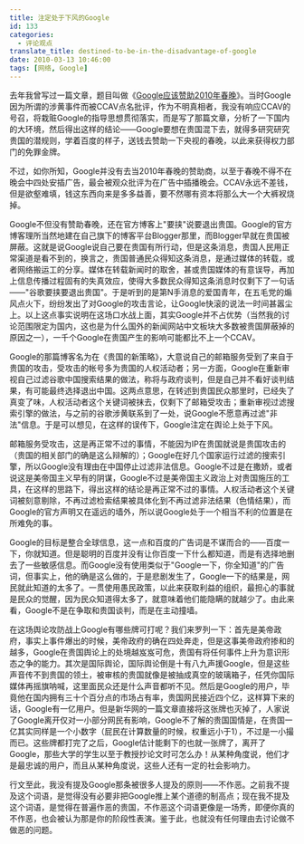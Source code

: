 ```yaml
---
title: 注定处于下风的Google
id: 133
categories:
  - 评论观点
translate_title: destined-to-be-in-the-disadvantage-of-google
date: 2010-03-13 10:46:00
tags: [网络, Google]
---
```


去年我曾写过一篇文章，题目叫做《[Google应该赞助2010年春晚](https://www.poqpoq.net/2009/06/google-should-sponsor-the-spring-festival-gala-2010.html)》。当时Google因为所谓的涉黄事件而被CCAV点名批评，作为不明真相者，我没有响应CCAV的号召，将栽赃Google的指导思想贯彻落实，而是写了那篇文章，分析了一下国内的大环境，然后得出这样的结论——Google要想在贵国混下去，就得多研究研究贵国的潜规则，学着百度的样子，送钱去赞助一下央视的春晚，以此来获得权力部门的免罪金牌。

不过，如你所知，Google并没有去当2010年春晚的赞助商，以至于春晚不得不在晚会中四处安插广告，最会被观众批评为在广告中插播晚会。CCAV永远不差钱，但是欲壑难填，钱这东西向来是多多益善，要不然哪有资本将那么大一个大裤衩烧掉。

Google不但没有赞助春晚，还在官方博客上"要挟"说要退出贵国。Google的官方博客理所当然地建在自己旗下的博客平台Blogger那里，而Blogger早就在贵国被屏蔽。这就是说Google说自己要在贵国有所行动，但是这条消息，贵国人民用正常渠道是看不到的，换言之，贵国普通民众得知这条消息，是通过媒体的转载，或者网络搬运工的分享。媒体在转载新闻时的取舍，甚或贵国媒体的有意误导，再加上信息传播过程固有的失真效应，使得大多数民众得知这条消息时仅剩下了一句话——"谷歌要挟要退出贵国"。于是听到的是第N手消息的爱国青年，在五毛党的煽风点火下，纷纷发出了对Google的攻击言论，让Google快滚的说法一时间甚嚣尘上。以上这点事实说明在这场口水战上面，其实Google并不占优势（当然我的讨论范围限定为国内，这也是为什么国外的新闻网站中文板块大多数被贵国屏蔽掉的原因之一），一千个Google在贵国产生的影响可能都比不上一个CCAV。

Google的那篇博客名为在《贵国的新策略》，大意说自己的邮箱服务受到了来自于贵国的攻击，受攻击的帐号多为贵国的人权活动者；另一方面，Google在重新审视自己过滤谷歌中国搜索结果的做法，称将与政府谈判，但是自己并不看好谈判结果，有可能最终选择退出中国。这两点意思，在转述到贵国民众那里时，已经失了真变了味，人权活动者这个关键词被抹去，仅剩下了邮箱受攻击；重新审视过滤搜索引擎的做法，与之前的谷歌涉黄联系到了一处，说Google不愿意再过滤"非法"信息。于是可以想见，在这样的误传下，Google注定在舆论上处于下风。

邮箱服务受攻击，这是再正常不过的事情，不能因为IP在贵国就说是贵国攻击的（贵国的相关部门的确是这么辩解的）；Google在好几个国家运行过滤的搜索引擎，所以Google没有理由在中国停止过滤非法信息。Google不过是在撒娇，或者说这是美帝国主义早有的阴谋，Google不过是美帝国主义政治上对贵国施压的工具，在这样的思路下，得出这样的结论是再正常不过的事情。人权活动者这个关键词被刻意剔除，不再过滤检索结果被具体化到不再过滤非法结果（色情结果），而Google的官方声明又在遥远的墙外，所以说Google处于一个相当不利的位置是在所难免的事。

Google的目标是整合全球信息，这一点和百度的广告词是不谋而合的——百度一下，你就知道。但是聪明的百度并没有让你百度一下什么都知道，而是有选择地删去了一些敏感信息。而Google没有使用类似于"Google一下，你全知道"的广告词，但事实上，他的确是这么做的，于是悲剧发生了，Google一下的结果是，网民就此知道的太多了。一贯使用愚民政策，以此来获取利益的组织，最担心的事就是民众的觉醒，因为民众知道得太多了，就意味着他们能隐瞒的就越少了。由此来看，Google不是在争取和贵国谈判，而是在主动撞墙。

在这场舆论攻防战上Google有哪些牌可打呢？我们来罗列一下：首先是美帝政府，事实上事件爆出的时候，美帝政府的确在四处奔走，但是这事美帝政府掺和的越多，Google在贵国舆论上的处境越岌岌可危，贵国有将任何事件上升为意识形态之争的能力。其次是国际舆论，国际舆论倒是十有八九声援Google，但是这些声音传不到贵国的领土，被审核的贵国就像是被抽成真空的玻璃箱子，任凭你国际媒体再摇旗呐喊，这里面民众还是什么声音都听不见。然后是Google的用户，毕竟他在国内拥有三十个百分点的市场占有率，贵国网民接近四个亿，这样算下来的话，Google有一亿用户。但是新华网的一篇文章直接将这张牌也灭掉了，人家说了Google离开仅对一小部分网民有影响，Google不了解的贵国国情是，在贵国一亿其实同样是一个小数字（屁民在计算数量的时候，权重远小于1），不过是一小撮而已。这些牌都打完了之后，Google估计能剩下的也就一张牌了，离开了Google，那些大学的学生以至于教授抄论文时可怎么办！从某种角度说，他们才是最忠诚的用户，而且从某种角度说，这些人还有一定的社会影响力。

行文至此，我没有提及Google那条被很多人提及的原则——不作恶。之前我不提及这个词语，是觉得没有必要非把Google推上某个道德的制高点；现在我不提及这个词语，是觉得在普遍作恶的贵国，不作恶这个词语更像是一场秀，即便你真的不作恶，也会被认为那是你的阶段性表演。鉴于此，也就没有任何理由去讨论做不做恶的问题。